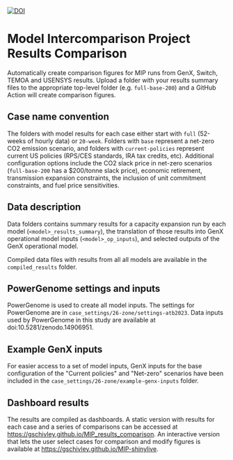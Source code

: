 [![DOI](https://zenodo.org/badge/679337145.svg)](https://doi.org/10.5281/zenodo.14907273)

# Model Intercomparison Project Results Comparison

Automatically create comparison figures for MIP runs from GenX, Switch, TEMOA and USENSYS results. Upload a folder with your results summary files to the appropriate top-level folder (e.g. `full-base-200`) and a GitHub Action will create comparison figures.

## Case name convention

The folders with model results for each case either start with `full` (52-weeks of hourly data) or `20-week`. Folders with `base` represent a net-zero CO2 emission scenario, and folders with `current-policies` represent current US policies (RPS/CES standards, IRA tax credits, etc). Additional configuration options include the CO2 slack price in net-zero scenarios (`full-base-200` has a $200/tonne slack price), economic retirement, transmission expansion constraints, the inclusion of unit commitment constraints, and fuel price sensitivities.

## Data description

Data folders contains summary results for a capacity expansion run by each model (`<model>_results_summary`), the translation of those results into GenX operational model inputs (`<model>_op_inputs`), and selected outputs of the GenX operational model.

Compiled data files with results from all all models are available in the `compiled_results` folder.

## PowerGenome settings and inputs

PowerGenome is used to create all model inputs. The settings for PowerGenome are in `case_settings/26-zone/settings-atb2023`. Data inputs used by PowerGenome in this study are available at doi:10.5281/zenodo.14906951.

## Example GenX inputs

For easier access to a set of model inputs, GenX inputs for the base configuration of the "Current policies" and "Net-zero" scenarios have been included in the `case_settings/26-zone/example-genx-inputs` folder.

## Dashboard results

The results are compiled as dashboards. A static version with results for each case and a series of comparisons can be accessed at <https://gschivley.github.io/MIP_results_comparison>. An interactive version that lets the user select cases for comparison and modify figures is available at <https://gschivley.github.io/MIP-shinylive>.
